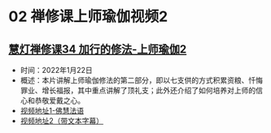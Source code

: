 # 02 禅修课上师瑜伽视频2

## [慧灯禅修课34 加行的修法-上师瑜伽2](https://www.fohuifayu.com/index.php/huideng-jiangtang/fofa-jianxiu/shangshi-yujia/8076-l22012)

- 时间：2022年1月22日
- 概述：本片讲解上师瑜伽修法的第二部分，即以七支供的方式积累资粮、忏悔罪业、增长福报，其中重点讲解了顶礼支；此外还介绍了如何培养对上师的信心和恭敬爱戴之心。
- [视频地址1-佛慧法语](https://www.fohuifayu.com/index.php/huideng-jiangtang/chanxiuke/zen-04/8077-p22012)
- [视频地址2（带文本字幕）](/video#慧灯禅修课第四册/05-2%20慧灯禅修课34%20加行的修法-上师瑜伽2.mp4)
